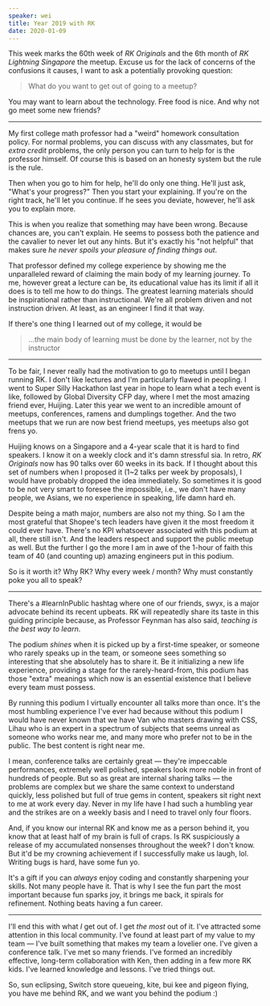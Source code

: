 ```yaml
---
speaker: wei
title: Year 2019 with RK
date: 2020-01-09
---
```


This week marks the 60th week of *RK Originals* and the 6th month of *RK Lightning Singapore* the meetup. Excuse us for the lack of concerns of the confusions it causes, I want to ask a potentially provoking question:

> What do you want to get out of going to a meetup?

You may want to learn about the technology. Free food is nice. And why not go meet some new friends?

---

My first college math professor had a "weird" homework consultation policy. For normal problems, you can discuss with any classmates, but for *extra credit* problems, the only person you can turn to help for is the professor himself. Of course this is based on an honesty system but the rule is the rule.

Then when you go to him for help, he'll do only one thing. He'll just ask, "What's your progress?" Then you start your explaining. If you're on the right track, he'll let you continue. If he sees you deviate, however, he'll ask you to explain more. 

This is when you realize that something may have been wrong. Because chances are, you can't explain. He seems to possess both the patience and the cavalier to never let out any hints. But it's exactly his "not helpful" that makes sure *he never spoils your pleasure of finding things out*.

That professor defined my college experience by showing me the unparalleled reward of claiming the main body of my learning journey. To me, however great a lecture can be, its educational value has its limit if all it does is to tell me how to do things. The greatest learning materials should be inspirational rather than instructional. We're all problem driven and not instruction driven. At least, as an engineer I find it that way.

If there's one thing I learned out of my college, it would be

> ...the main body of learning must be done by the learner, not by the instructor

---

To be fair, I never really had the motivation to go to meetups until I began running RK. I don't like lectures and I'm particularly flawed in peopling. I went to Super Silly Hackathon last year in hope to learn what a tech event is like, followed by Global Diversity CFP day, where I met the most amazing friend ever, Huijing. Later this year we went to an incredible amount of meetups, conferences, ramens and dumplings together. And the two meetups that we run are now best friend meetups, yes meetups also got frens yo.

Huijing knows on a Singapore and a 4-year scale that it is hard to find speakers. I know it on a weekly clock and it's damn stressful sia. In retro, *RK Originals* now has 90 talks over 60 weeks in its back. If I thought about this set of numbers when I proposed it (1~2 talks per week by proposals), I would have probably dropped the idea immediately. So sometimes it is good to be not very smart to foresee the impossible, i.e., we don't have many people, we Asians, we no experience in speaking, life damn hard eh.

Despite being a math major, numbers are also not my thing. So I am the most grateful that Shopee's tech leaders have given it the most freedom it could ever have. There's no KPI whatsoever associated with this podium at all, there still isn't. And the leaders respect and support the public meetup as well. But the further I go the more I am in awe of the 1-hour of faith this team of 40 (and counting up) amazing engineers put in this podium.

So is it worth it? Why RK? Why every week / month? Why must constantly poke you all to speak?

---

There's a #learnInPublic hashtag where one of our friends, swyx, is a major advocate behind its recent upbeats. RK will repeatedly share its taste in this guiding principle because, as Professor Feynman has also said, *teaching is the best way to learn*.

The podium *shines* when it is picked up by a first-time speaker, or someone who rarely speaks up in the team, or someone sees something so interesting that she absolutely has to share it. Be it initializing a new life experience, providing a stage for the rarely-heard-from, this podium has those "extra" meanings which now is an essential existence that I believe every team must possess. 

By running this podium I virtually encounter all talks more than once. It's the most humbling experience I've ever had because without this podium I would have never known that we have Van who masters drawing with CSS, Lihau who is an expert in a spectrum of subjects that seems unreal as someone who works near me, and many more who prefer not to be in the public. The best content is right near me. 

I mean, conference talks are certainly great — they're impeccable performances, extremely well polished, speakers look more noble in front of hundreds of people. But so as great are internal sharing talks — the problems are complex but we share the same context to understand quickly, less polished but full of true gems in content, speakers sit right next to me at work every day. Never in my life have I had such a humbling year and the strikes are on a weekly basis and I need to travel only four floors.

And, if you know our internal RK and know me as a person behind it, you know that at least half of my brain is full of craps. Is RK suspiciously a release of my accumulated nonsenses throughout the week? I don't know. But it'd be my crowning achievement if I successfully make us laugh, lol. Writing bugs is hard, have some fun yo.

It's a gift if you can *always* enjoy coding and constantly sharpening your skills. Not many people have it. That is why I see the fun part the most important because fun sparks joy, it brings me back, it spirals for refinement. Nothing beats having a fun career.

---

I'll end this with what *I* get out of. I get *the most* out of it. I've attracted some attention in this local community. I've found at least part of my value to my team — I've built something that makes my team a lovelier one. I've given a conference talk. I've met so many friends. I've formed an incredibly effective, long-term collaboration with Ken, then adding in a few more RK kids. I've learned knowledge and lessons. I've tried things out.

So, sun eclipsing, Switch store queueing, kite, bui kee and pigeon flying, you have me behind RK, and we want you behind the podium :)